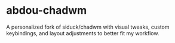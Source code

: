 # abdou-chadwm
A personalized fork of siduck/chadwm with visual tweaks, custom keybindings, and layout adjustments to better fit my workflow.
